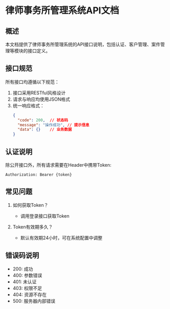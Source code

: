 # 律师事务所管理系统API文档

## 概述
本文档提供了律师事务所管理系统的API接口说明，包括认证、客户管理、案件管理等模块的接口定义。

## 接口规范
所有接口均遵循以下规范：

1. 接口采用RESTful风格设计
2. 请求与响应均使用JSON格式
3. 统一响应格式：
   ```json
   {
     "code": 200,  // 状态码
     "message": "操作成功", // 提示信息
     "data": {}    // 业务数据
   }
   ```

## 认证说明
除公开接口外，所有请求需要在Header中携带Token:
```
Authorization: Bearer {token}
```

## 常见问题
1. 如何获取Token？
   - 调用登录接口获取Token
   
2. Token有效期多久？
   - 默认有效期24小时，可在系统配置中调整

## 错误码说明
- 200: 成功
- 400: 参数错误
- 401: 未认证
- 403: 权限不足
- 404: 资源不存在
- 500: 服务器内部错误 